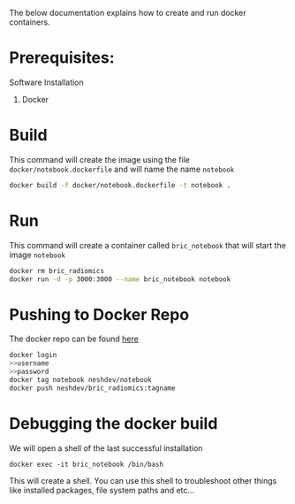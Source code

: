 The below documentation explains how to create and run docker containers.

# Prerequisites:
Software Installation
1. Docker

# Build

This command will create the image using the file `docker/notebook.dockerfile` and will name the name `notebook`

```sh
docker build -f docker/notebook.dockerfile -t notebook .
```

# Run

This command will create a container called `bric_notebook` that will start the image `notebook`

```sh
docker rm bric_radiomics
docker run -d -p 3000:3000 --name bric_notebook notebook
```

# Pushing to Docker Repo

The docker repo can be found [here](https://hub.docker.com/repository/docker/neshdev/bric_radiomics)

```sh
docker login
>>username
>>password
docker tag notebook neshdev/notebook
docker push neshdev/bric_radiomics:tagname
```

# Debugging the docker build

We will open a shell of the last successful installation

```
docker exec -it bric_notebook /bin/bash
```

This will create a shell. You can use this shell to troubleshoot other things like installed packages, file system paths and etc...